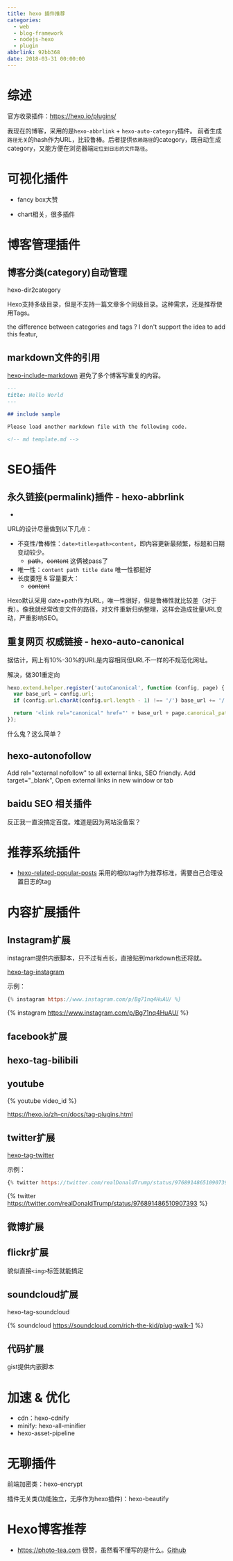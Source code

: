 ```yaml
---
title: hexo 插件推荐
categories:
  - web
  - blog-framework
  - nodejs-hexo
  - plugin
abbrlink: 92bb368
date: 2018-03-31 00:00:00
---
```


# 综述
官方收录插件：https://hexo.io/plugins/


我现在的博客，采用的是`hexo-abbrlink` + `hexo-auto-category`插件。  前者生成`路径无关`的hash作为URL，比较鲁棒。后者提供`依赖路径`的category，既自动生成category，又能方便在浏览器端`定位到日志的文件路径`。


# 可视化插件

- fancy box大赞

- chart相关，很多插件

# 博客管理插件

## 博客分类(category)自动管理

hexo-dir2category

Hexo支持多级目录，但是不支持一篇文章多个同级目录。这种需求，还是推荐使用Tags。


the difference between categories and tags ?
I don't support the idea to add this featur,


## markdown文件的引用

[hexo-include-markdown](https://github.com/tea3/hexo-include-markdown) 避免了多个博客写重复的内容。

```md
---
title: Hello World
---

## include sample

Please load another markdown file with the following code.

<!-- md template.md -->
```


# SEO插件


## 永久链接(permalink)插件 - hexo-abbrlink

 -

URL的设计尽量做到以下几点：

- 不变性/鲁棒性：`date>title>path>content`，即内容更新最频繁，标题和日期变动较少。
  - ~~path~~，~~content~~ 这俩被pass了
- 唯一性：`content path title date` 唯一性都挺好
- 长度要短 & 容量要大：
  - ~~content~~



Hexo默认采用 date+path作为URL，唯一性很好，但是鲁棒性就比较差（对于我）。像我就经常改变文件的路径，对文件重新归纳整理，这样会造成批量URL变动，严重影响SEO。

## 重复网页 权威链接 - hexo-auto-canonical

据估计，网上有10%-30%的URL是内容相同但URL不一样的不规范化网址。

解决，做301重定向

```js
hexo.extend.helper.register('autoCanonical', function (config, page) {
  var base_url = config.url;
  if (config.url.charAt(config.url.length - 1) !== '/') base_url += '/';

  return '<link rel="canonical" href="' + base_url + page.canonical_path.replace('index.html', '').toLowerCase() + '"/>';
});
```

什么鬼？这么简单？

## hexo-autonofollow

Add rel="external nofollow" to all external links, SEO friendly.
Add target="_blank", Open external links in new window or tab

## baidu SEO 相关插件

反正我一直没搞定百度。难道是因为网站没备案？



# 推荐系统插件

- [hexo-related-popular-posts](https://github.com/tea3/hexo-related-popular-posts)
采用的相似tag作为推荐标准，需要自己合理设置日志的tag

# 内容扩展插件

## Instagram扩展

instagram提供内嵌脚本，只不过有点长，直接贴到markdown也还将就。

[hexo-tag-instagram](https://github.com/tea3/hexo-tag-instagram)




示例：
```js
{% instagram https://www.instagram.com/p/Bg71nq4HuAU/ %}
```

{% instagram https://www.instagram.com/p/Bg71nq4HuAU/ %}

## facebook扩展

## hexo-tag-bilibili

## youtube

{% youtube video_id %}

https://hexo.io/zh-cn/docs/tag-plugins.html

## twitter扩展

[hexo-tag-twitter](https://github.com/tea3/hexo-tag-twitter)

示例：
```js
{% twitter https://twitter.com/realDonaldTrump/status/976891486510907393 %}
```

{% twitter https://twitter.com/realDonaldTrump/status/976891486510907393 %}



## 微博扩展

## flickr扩展

貌似直接`<img>`标签就能搞定

## soundcloud扩展

hexo-tag-soundcloud

{% soundcloud https://soundcloud.com/rich-the-kid/plug-walk-1 %}

## 代码扩展

gist提供内嵌脚本

# 加速 & 优化

- cdn：hexo-cdnify
- minify: hexo-all-minifier
- hexo-asset-pipeline

# 无聊插件

前端加密类：hexo-encrypt

插件无关类(功能独立，无序作为hexo插件)：hexo-beautify

# Hexo博客推荐

- https://photo-tea.com  很赞，虽然看不懂写的是什么。[Github](https://github.com/tea3/)
